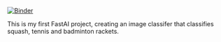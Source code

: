 [![Binder](https://mybinder.org/badge_logo.svg)](https://mybinder.org/v2/gh/Lovkush-A/production/master?filepath=voila%2Frender%2Ffastai_rackets%2Frackets.ipynb)

This is my first FastAI project, creating an image classifer that classifies squash, tennis and badminton rackets.
